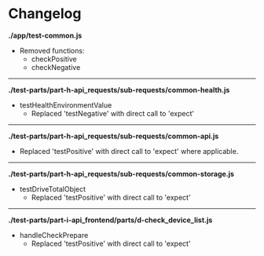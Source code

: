 # Changelog

**./app/test-common.js**
* Removed functions:
	* checkPositive
	* checkNegative

---

**./test-parts/part-h-api_requests/sub-requests/common-health.js**
* testHealthEnvironmentValue
	* Replaced 'testNegative' with direct call to 'expect'

---

**./test-parts/part-h-api_requests/sub-requests/common-api.js**
* Replaced 'testPositive' with direct call to 'expect' where applicable.

---

**./test-parts/part-h-api_requests/sub-requests/common-storage.js**
* testDriveTotalObject
	* Replaced 'testPositive' with direct call to 'expect'

---

**./test-parts/part-i-api_frontend/parts/d-check_device_list.js**
* handleCheckPrepare
	* Replaced 'testPositive' with direct call to 'expect'
